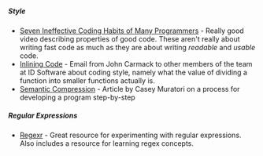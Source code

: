 ---
---
##### Style
* [Seven Ineffective Coding Habits of Many Programmers][habits-yt] -
Really good video describing properties of good code. These aren't really about
writing fast code as much as they are about writing _readable_ and _usable_ code.
* [Inlining Code][inlining-code] - Email from John Carmack to other members of the
team at ID Software about coding style, namely what the value of dividing a
function into smaller functions actually is.
* [Semantic Compression][semantic-compression] - Article by Casey Muratori on a
process for developing a program step-by-step

[habits-yt]: https://www.youtube.com/watch?v=ZsHMHukIlJY
[inlining-code]: http://number-none.com/blow/john_carmack_on_inlined_code.html
[semantic-compression]: https://caseymuratori.com/blog_0015

##### Regular Expressions
* [Regexr](https://regexr.com/) - Great resource for experimenting with regular
expressions. Also includes a resource for learning regex concepts.
